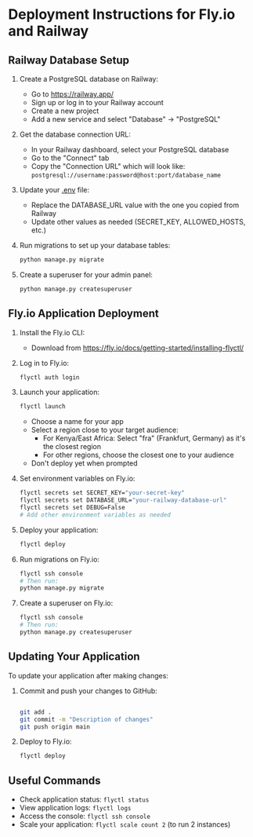 # Deployment Instructions for Fly.io and Railway

## Railway Database Setup

1. Create a PostgreSQL database on Railway:
   - Go to https://railway.app/
   - Sign up or log in to your Railway account
   - Create a new project
   - Add a new service and select "Database" → "PostgreSQL"

2. Get the database connection URL:
   - In your Railway dashboard, select your PostgreSQL database
   - Go to the "Connect" tab
   - Copy the "Connection URL" which will look like:
     `postgresql://username:password@host:port/database_name`

3. Update your [.env](file://c:\Users\CHRISTOPHER\Desktop\project\RESUME\manage.py#L10-L10) file:
   - Replace the DATABASE_URL value with the one you copied from Railway
   - Update other values as needed (SECRET_KEY, ALLOWED_HOSTS, etc.)

4. Run migrations to set up your database tables:
   ```bash
   python manage.py migrate
   ```

5. Create a superuser for your admin panel:
   ```bash
   python manage.py createsuperuser
   ```

## Fly.io Application Deployment

1. Install the Fly.io CLI:
   - Download from https://fly.io/docs/getting-started/installing-flyctl/

2. Log in to Fly.io:
   ```bash
   flyctl auth login
   ```

3. Launch your application:
   ```bash
   flyctl launch
   ```
   - Choose a name for your app
   - Select a region close to your target audience:
     - For Kenya/East Africa: Select "fra" (Frankfurt, Germany) as it's the closest region
     - For other regions, choose the closest one to your audience
   - Don't deploy yet when prompted

4. Set environment variables on Fly.io:
   ```bash
   flyctl secrets set SECRET_KEY="your-secret-key"
   flyctl secrets set DATABASE_URL="your-railway-database-url"
   flyctl secrets set DEBUG=False
   # Add other environment variables as needed
   ```

5. Deploy your application:
   ```bash
   flyctl deploy
   ```

6. Run migrations on Fly.io:
   ```bash
   flyctl ssh console
   # Then run:
   python manage.py migrate
   ```

7. Create a superuser on Fly.io:
   ```bash
   flyctl ssh console
   # Then run:
   python manage.py createsuperuser
   ```

## Updating Your Application

To update your application after making changes:

1. Commit and push your changes to GitHub:
   ```bash

   git add .
   git commit -m "Description of changes"
   git push origin main
   ```

2. Deploy to Fly.io:
   ```bash
   flyctl deploy
   ```

## Useful Commands

- Check application status: `flyctl status`
- View application logs: `flyctl logs`
- Access the console: `flyctl ssh console`
- Scale your application: `flyctl scale count 2` (to run 2 instances)